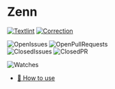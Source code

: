 # Zenn
[![Textlint](https://github.com/MIZOGUCHIKoki/zenn/actions/workflows/textlint.yml/badge.svg)](https://github.com/MIZOGUCHIKoki/zenn/actions/workflows/textlint.yml)
[![Correction](https://github.com/MIZOGUCHIKoki/zenn/actions/workflows/correction.yml/badge.svg)](https://github.com/MIZOGUCHIKoki/zenn/actions/workflows/correction.yml)

![OpenIssues](https://img.shields.io/github/issues-raw/MIZOGUCHIKoki/zenn)
![OpenPullRequests](https://img.shields.io/github/issues-pr-raw/MIZOGUCHIKoki/zenn)  
![ClosedIssues](https://img.shields.io/github/issues-closed-raw/MIZOGUCHIKoki/zenn)
![ClosedPR](https://img.shields.io/github/issues-pr-closed-raw/MIZOGUCHIKoki/zenn)

![Watches](https://img.shields.io/github/watchers/MIZOGUCHIKoki/zenn)
- [📘 How to use](https://zenn.dev/zenn/articles/zenn-cli-guide)
